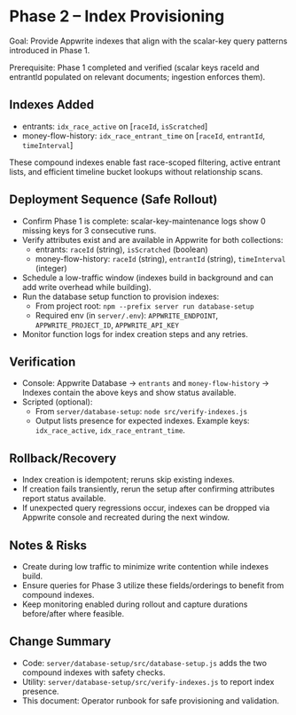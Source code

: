 # Phase 2 – Index Provisioning

Goal: Provide Appwrite indexes that align with the scalar-key query patterns introduced in Phase 1.

Prerequisite: Phase 1 completed and verified (scalar keys raceId and entrantId populated on relevant documents; ingestion enforces them).

## Indexes Added
- entrants: `idx_race_active` on [`raceId`, `isScratched`]
- money-flow-history: `idx_race_entrant_time` on [`raceId`, `entrantId`, `timeInterval`]

These compound indexes enable fast race-scoped filtering, active entrant lists, and efficient timeline bucket lookups without relationship scans.

## Deployment Sequence (Safe Rollout)
- Confirm Phase 1 is complete: scalar-key-maintenance logs show 0 missing keys for 3 consecutive runs.
- Verify attributes exist and are available in Appwrite for both collections:
  - entrants: `raceId` (string), `isScratched` (boolean)
  - money-flow-history: `raceId` (string), `entrantId` (string), `timeInterval` (integer)
- Schedule a low-traffic window (indexes build in background and can add write overhead while building).
- Run the database setup function to provision indexes:
  - From project root: `npm --prefix server run database-setup`
  - Required env (in `server/.env`): `APPWRITE_ENDPOINT`, `APPWRITE_PROJECT_ID`, `APPWRITE_API_KEY`
- Monitor function logs for index creation steps and any retries.

## Verification
- Console: Appwrite Database → `entrants` and `money-flow-history` → Indexes contain the above keys and show status available.
- Scripted (optional):
  - From `server/database-setup`: `node src/verify-indexes.js`
  - Output lists presence for expected indexes. Example keys: `idx_race_active`, `idx_race_entrant_time`.

## Rollback/Recovery
- Index creation is idempotent; reruns skip existing indexes.
- If creation fails transiently, rerun the setup after confirming attributes report status available.
- If unexpected query regressions occur, indexes can be dropped via Appwrite console and recreated during the next window.

## Notes & Risks
- Create during low traffic to minimize write contention while indexes build.
- Ensure queries for Phase 3 utilize these fields/orderings to benefit from compound indexes.
- Keep monitoring enabled during rollout and capture durations before/after where feasible.

## Change Summary
- Code: `server/database-setup/src/database-setup.js` adds the two compound indexes with safety checks.
- Utility: `server/database-setup/src/verify-indexes.js` to report index presence.
- This document: Operator runbook for safe provisioning and validation.

